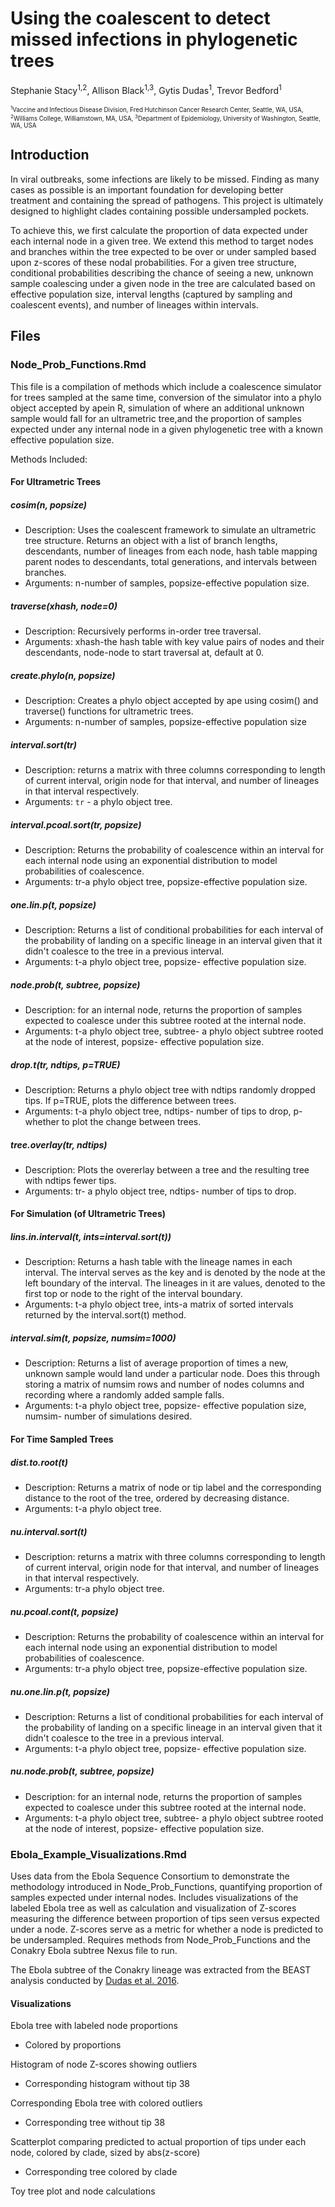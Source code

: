 # Using the coalescent to detect missed infections in phylogenetic trees

Stephanie Stacy<sup>1,2</sup>, Allison Black<sup>1,3</sup>, Gytis Dudas<sup>1</sup>, Trevor Bedford<sup>1</sup>

<sub><sup><sup>1</sup>Vaccine and Infectious Disease Division, Fred Hutchinson Cancer Research Center, Seattle, WA, USA, <sup>2</sup>Williams College, Williamstown, MA, USA, <sup>3</sup>Department of Epidemiology, University of Washington, Seattle, WA, USA</sub></sup>

## Introduction

In viral outbreaks, some infections are likely to be missed. Finding as many cases as possible is an important foundation for developing better treatment and containing the spread of pathogens. This project is ultimately designed to highlight clades containing possible undersampled pockets.

To achieve this, we first calculate the proportion of data expected 
under each internal node in a given tree. We extend this method to target nodes and branches within the tree expected to be over or under sampled based upon z-scores of these nodal probabilities.  For a given tree structure, conditional probabilities describing the chance of seeing a new, unknown sample coalescing under a given node in the tree are calculated based on effective population size, interval lengths (captured by sampling and coalescent events), and number of lineages within intervals.

## Files

### Node_Prob_Functions.Rmd

This file is a compilation of methods which include a coalescence simulator for trees sampled at the same time, conversion of the simulator into a phylo object accepted by apein R, simulation of where an additional unknown sample would fall for an ultrametric tree,and the proportion of samples expected under any internal node in a given phylogenetic tree with a known effective population size.

Methods Included:

#### For Ultrametric Trees

##### cosim(n, popsize)
  * Description: Uses the coalescent framework to simulate an ultrametric tree structure. Returns an object with a list of branch lengths, descendants, number of lineages from each node, hash table mapping parent nodes to descendants, total generations, and intervals between branches.
  * Arguments: n-number of samples, popsize-effective population size.

##### traverse(xhash, node=0)
  * Description: Recursively performs in-order tree traversal.
  * Arguments: xhash-the hash table with key value pairs of nodes and their descendants, node-node to start traversal at, default at 0.

##### create.phylo(n, popsize)
  * Description: Creates a phylo object accepted by ape using cosim() and traverse() functions for ultrametric trees.
  * Arguments: n-number of samples, popsize-effective population size

##### interval.sort(tr)
  * Description: returns a matrix with three columns corresponding to length of current interval, origin node for that interval, and number of lineages in that interval respectively.
  * Arguments: `tr` - a phylo object tree.

##### interval.pcoal.sort(tr, popsize)
  * Description: Returns the probability of coalescence within an interval for each internal node using an exponential distribution to model probabilities of coalescence.
  * Arguments: tr-a phylo object tree, popsize-effective population size.

##### one.lin.p(t, popsize)  
  * Description: Returns a list of conditional probabilities for each interval of the probability of landing on a specific lineage in an interval given that it didn't coalesce to the tree in a previous interval.
  * Arguments: t-a phylo object tree, popsize- effective population size.

##### node.prob(t, subtree, popsize)
  * Description: for an internal node, returns the proportion of samples expected to coalesce under this subtree rooted at the internal node.
  * Arguments: t-a phylo object tree, subtree- a phylo object subtree rooted at the node of interest, popsize- effective population size.

##### drop.t(tr, ndtips, p=TRUE)
  * Description: Returns a phylo object tree with ndtips randomly dropped tips. If p=TRUE, plots the difference between trees.
  * Arguments: t-a phylo object tree, ndtips- number of tips to drop, p-whether to plot the change between trees.

##### tree.overlay(tr, ndtips)
  * Description: Plots the overerlay between a tree and the resulting tree with ndtips fewer tips.
  * Arguments: tr- a phylo object tree, ndtips- number of tips to drop.

#### For Simulation (of Ultrametric Trees)

##### lins.in.interval(t, ints=interval.sort(t))
  * Description: Returns a hash table with the lineage names in each interval. The interval serves as the key and is denoted by the node at the left boundary of the interval. The lineages in it are values, denoted to the first top or node to the right of the interval boundary.
  * Arguments: t-a phylo object tree, ints-a matrix of sorted intervals returned by the interval.sort(t) method.

##### interval.sim(t, popsize, numsim=1000)
  * Description: Returns a list of average proportion of times a new, unknown sample would land under a particular node. Does this through storing a matrix of numsim rows and number of nodes columns and recording where a randomly added sample falls.
  * Arguments: t-a phylo object tree, popsize- effective population size, numsim- number of simulations desired.

#### For Time Sampled Trees

##### dist.to.root(t)
  * Description: Returns a matrix of node or tip label and the corresponding distance to the root of the tree, ordered by decreasing distance.
  * Arguments: t-a phylo object tree.

##### nu.interval.sort(t)
  * Description: returns a matrix with three columns corresponding to length of current interval, origin node for that interval, and number of lineages in that interval respectively.
  * Arguments: tr-a phylo object tree.

##### nu.pcoal.cont(t, popsize)
  * Description: Returns the probability of coalescence within an interval for each internal node using an exponential distribution to model probabilities of coalescence.
  * Arguments: tr-a phylo object tree, popsize-effective population size.

##### nu.one.lin.p(t, popsize)
  * Description: Returns a list of conditional probabilities for each interval of the probability of landing on a specific lineage in an interval given that it didn't coalesce to the tree in a previous interval.
  * Arguments: t-a phylo object tree, popsize- effective population size.

##### nu.node.prob(t, subtree, popsize)
  * Description: for an internal node, returns the proportion of samples expected to coalesce under this subtree rooted at the internal node.
  * Arguments: t-a phylo object tree, subtree- a phylo object subtree rooted at the node of interest, popsize- effective population size.


### Ebola_Example_Visualizations.Rmd

Uses data from the Ebola Sequence Consortium to demonstrate the methodology introduced in Node_Prob_Functions, quantifying proportion of samples expected under internal nodes. Includes visualizations of the labeled Ebola tree as well as calculation and visualization of  Z-scores measuring the difference between proportion of tips seen versus expected under a node. Z-scores serve as a metric for whether a node is predicted to be undersampled. Requires methods from Node_Prob_Functions and the Conakry Ebola subtree Nexus file to run.

The Ebola subtree of the Conakry lineage was extracted from the BEAST analysis conducted by [Dudas et al. 2016](https://github.com/ebov/space-time).

#### Visualizations

Ebola tree with labeled node proportions

  * Colored by proportions

Histogram of node Z-scores showing outliers

  * Corresponding histogram without tip 38

Corresponding Ebola tree with colored outliers

  * Corresponding tree without tip 38

Scatterplot comparing predicted to actual proportion of tips under each node, colored by clade, sized by abs(z-score)

  * Corresponding tree colored by clade

Toy tree plot and node calculations
